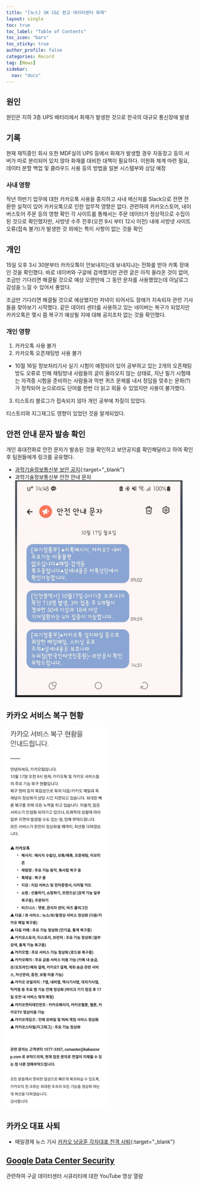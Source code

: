 ```yaml
---
title: "[뉴스] SK C&C 판교 데이터센터 화재"
layout: single
toc: true
toc_label: "Table of Contents"
toc_icon: "bars"
toc_sticky: true
author_profile: false
categories: Record
tag: [News]
sidebar:
  nav: "docs"
---
```


## 원인
원인은 지하 3층 UPS 배터리에서 화재가 발생한 것으로 한국의 대규모 통신장애 발생

## 기록
현재 재직중인 회사 또한 MDF실의 UPS 등에서 화재가 발생할 경우 자동창고 등의 서버가 따로 분리되어 있지 않아 화재를 대비한 대책이 필요하다.
이원화 체계 마련 필요,
데이터 분할 백업 및 클라우드 사용 등의 방법을 일본 시스템부와 상담 예정

### 사내 영향
작년 하반기 업무에 대한 카카오톡 사용을 중지하고 사내 메신저를 Slack으로 전면 전환한 실적이 있어 카카오톡으로 인한 업무적 영향은 없다.
관련하여 카카오스토어, 네이버스토어 주문 등의 영향 확인
각 사이트를 통해서는 주문 데이터가 정상적으로 수집이 된 것으로 확인했지만, 사방넷 수주 전후(오전 9시 부터 12시 이전) 내에 사방넷 사이트 오류(접속 불가)가 발생한 것 외에는 특이 사항이 없는 것을 확인

## 개인
15일 오후 3시 30분부터 카카오톡이 안보내지는데 보내지냐는 전화를 받아 카톡 장애인 것을 확인했다.
바로 네이버와 구글에 검색했지만 관련 글은 아직 올라온 것이 없어, 조금만 기다리면 해결될 것으로 예상
오랜만에 그 동안 문자를 사용했었는데 아날로그 감성을 느낄 수 있어서 좋았다.

조금만 기다리면 해결될 것으로 예상했지만 저녁이 되어서도 장애가 지속되자 관련 기사들을 찾아보기 시작했다.
같은 데이터 센터를 사용하고 있는 네이버는 복구가 되었지만 카카오톡은 몇시 쯤 복구가 예상될 지에 대해 공지조차 없는 것을 확인했다.

### 개인 영향
1. 카카오톡 사용 불가
2. 카카오톡 오픈채팅방 사용 불가
- 10월 16일 정보처리기사 실기 시험이 예정되어 있어 공부하고 있는 2개의 오픈채팅방도 오류로 인해 채팅방내 사람들의 글이 올라오지 않는 상태로, 지난 필기 시험때는 자격증 시험을 준비하는 사람들과 막판 퀴즈 문제를 내서 정답을 맞추는 문화(?)가 정착되어 눈으로라도 단어를 한번 더 읽고 외울 수 있었지만 사용이 불가했다.
3. 티스토리 블로그가 접속되지 않아 개인 공부에 차질이 있었다.

티스토리와 지그재그도 영향이 있었던 것을 알게되었다.

## 안전 안내 문자 발송 확인
개인 휴대전화로 안전 문자가 발송된 것을 확인하고 보안공지를 확인해달라고 하여 확인 후 팀원들에게 링크를 공유했다.
- [과학기술정보통신부 보안 공지](https://www.msit.go.kr/bbs/view.do?sCode=user&mPid=112&mId=113&bbsSeqNo=94&nttSeqNo=3182250){:target="_blank"}
- 과학기술정보통신부 안전 안내 문자  
  ![images](/images/2022-10-17-sk/sk.png)

## 카카오 서비스 복구 현황
![images](/images/2022-10-17-sk/sk2.png)

## 카카오 대표 사퇴
- 매일경제 뉴스 기사 [카카오 남궁훈 각자대표 전격 사퇴](https://www.mk.co.kr/news/it/view/2022/10/924826/){:target="_blank"}

## [Google Data Center Security](../google-data-center)
관련하여 구글 데이터센터 시큐리티에 대한 YouTube 영상 열람